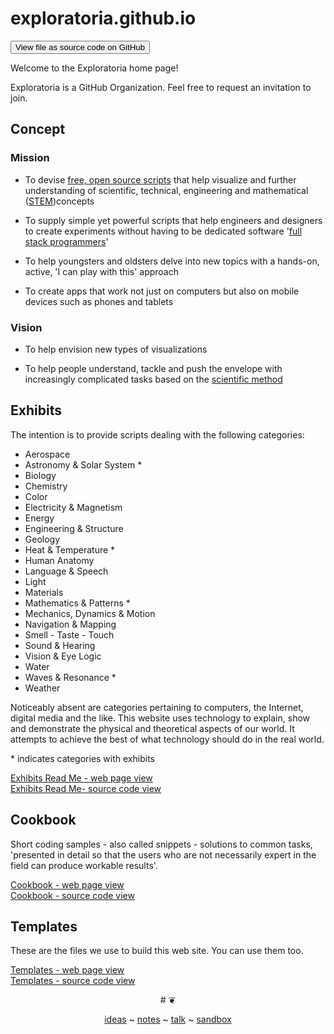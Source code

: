 ﻿exploratoria.github.io
===
<span style="display: none"> [View as web page]( http://exploratoria.github.io/ 'View file as a web page' ) </span>
<input type=button value="View file as source code on GitHub" onclick="window.location.href='https://github.com/exploratoria/exploratoria.github.io/'" />

Welcome to the Exploratoria home page!

Exploratoria is a GitHub Organization. Feel free to request an invitation to join. 


## Concept

### Mission  
<!-- a statement of a rationale, applicable now as well as in the future -->

* To devise [free, open source scripts]( https://en.wikipedia.org/wiki/Free_and_open-source_software )
that help visualize and further understanding of scientific, technical, engineering and mathematical 
([STEM]( https://en.wikipedia.org/wiki/Science,_Technology,_Engineering,_and_Mathematics ))concepts

* To supply simple yet powerful scripts that help engineers and designers to create experiments without having to be dedicated software '[full stack programmers]( https://www.quora.com/What-does-the-term-full-stack-programmer-mean )'

* To help youngsters and oldsters delve into new topics with a hands-on, active, 'I can play with this' approach  
<!-- link to pedagogy page / code edit view / things to try -->  

* To create apps that work not just on computers but also on mobile devices such as phones and tablets  
<!-- Internet of things / hack the hardware / link back to physical exhibits / add AR to physical exhibits -->

### Vision  
<!--  a descriptive picture of a desired future state -->

* To help envision new types of visualizations

* To help people understand, tackle and push the envelope with increasingly complicated tasks based on the [scientific method]( https://en.wikipedia.org/wiki/Scientific_method )


## Exhibits

The intention is to provide scripts dealing with the following categories:

* Aerospace
* Astronomy & Solar System *
* Biology
* Chemistry
* Color
* Electricity & Magnetism
* Energy
* Engineering & Structure
* Geology
* Heat & Temperature *
* Human Anatomy
* Language & Speech
* Light
* Materials
* Mathematics & Patterns *
* Mechanics, Dynamics & Motion
* Navigation & Mapping
* Smell - Taste - Touch
* Sound & Hearing
* Vision & Eye Logic
* Water
* Waves & Resonance *
* Weather

Noticeably absent are categories pertaining to computers, the Internet, digital media and the like. 
This website uses technology to explain, show and demonstrate the physical and theoretical aspects of our world. 
It attempts to achieve the best of what technology should do in the real world.

&#42; indicates categories with exhibits 

[Exhibits Read Me - web page view]( http://exploratoria.github.io/exhibits/ )  
[Exhibits Read Me- source code view](  https://github.com/exploratoria/exploratoria.github.io/tree/master/exhibits/ )


## Cookbook

Short coding samples - also called snippets - solutions to common tasks, 'presented in detail so that the users who are not necessarily expert in the field can produce workable results'.

[Cookbook - web page view]( http://exploratoria.github.io/cookbook/ )  
[Cookbook - source code view](  https://github.com/exploratoria/exploratoria.github.io/tree/master/cookbook/ )


## Templates

These are the files we use to build this web site. You can use them too.

[Templates - web page view]( http://exploratoria.github.io/templates/ )  
[Templates - source code view](  https://github.com/exploratoria/exploratoria.github.io/tree/master/templates/ )


<center>
# <a href=javascript:window.scrollTo(0,0); style=text-decoration:none; > ❦ </a>

[ideas]( #ideas.md ) ~ [notes]( #notes.md ) ~ [talk]( #talk.md ) ~ [sandbox]( #./sandbox/readme.md )
</center>
